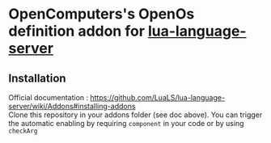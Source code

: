 # OpenComputers's OpenOs definition addon for [lua-language-server](https://github.com/LuaLS/lua-language-server)

## Installation
Official documentation : https://github.com/LuaLS/lua-language-server/wiki/Addons#installing-addons \
Clone this repository in your addons folder (see doc above).
You can trigger the automatic enabling by requiring `component` in your code or by using `checkArg`